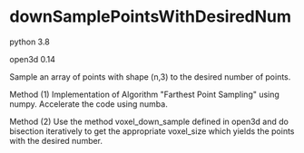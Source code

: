 # downSamplePointsWithDesiredNum

python 3.8

open3d 0.14


Sample an array of points with shape (n,3) to the desired number of points.


Method (1) Implementation of Algorithm "Farthest Point Sampling" using numpy. Accelerate the code using numba.

Method (2) Use the method voxel_down_sample defined in open3d and do bisection iteratively to get the appropriate voxel_size which yields the points with the desired number.

